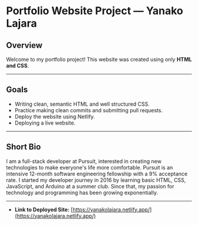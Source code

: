 # Portfolio Website Project — Yanako Lajara

## Overview

Welcome to my portfolio project! This website was created using only **HTML and CSS**.

---

## Goals

- Writing clean, semantic HTML and well structured CSS.
- Practice making clean commits and submitting pull requests.
- Deploy the website using Netlify.
- Deploying a live website.

---

## Short Bio

I am a full-stack developer at Pursuit, interested in creating new technologies to make everyone's life more comfortable. Pursuit is an intensive 12-month software engineering fellowship with a 9% acceptance rate. I started my developer journey in 2016 by learning basic HTML, CSS, JavaScript, and Arduino at a summer club. Since that, my passion for technology and programming has been growing exponentially.

---

- **Link to Deployed Site:** [https://yanakolajara.netlify.app/](https://yanakolajara.netlify.app/)
